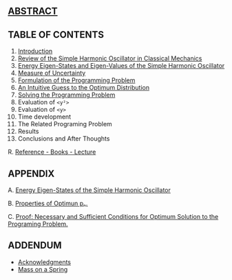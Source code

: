 ## [ABSTRACT](README.md)

## TABLE OF CONTENTS

1. [Introduction](INTRODUCTION.md)
2. [Review of the Simple Harmonic Oscillator in Classical Mechanics](REVIEW.md)
3. [Energy Eigen-States and Eigen-Values of the Simple Harmonic Oscillator](QMSHO.md)
4. [Measure of Uncertainty](UNCERTAINTY.md)
5. [Formulation of the Programming Problem](FORMULATION.md)
6. [An Intuitive Guess to the Optimum Distribution](INTUITIVE.md)
7. [Solving the Programming Problem](SOLVING.md)
  1. Evaluation of `<y²>`
  2. Evaluation of `<y>`
  3. Time development
  4. The Related Programing Problem
  5. Results
8. Conclusions and After Thoughts

R. [Reference - Books - Lecture](REFERENCE.md)

## APPENDIX

A. [Energy Eigen-States of the Simple Harmonic Oscillator](STATES.md)

B. [Properties of Optimun pₙ.](PROPERTIES.md)

C. [Proof: Necessary and Sufficient Conditions for Optimum Solution to the Programing Problem.](KKT.md)

## ADDENDUM

* [Acknowledgments](ACKNOWLEDGMENTS.md)
* [Mass on a Spring](SPRING.md)
